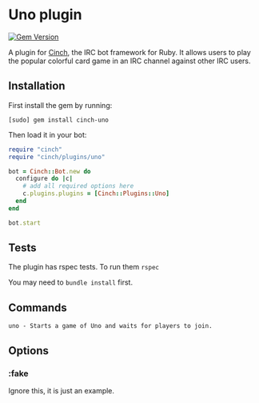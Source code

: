 # Uno plugin
[![Gem Version](https://badge.fury.io/rb/cinch-uno.svg)](https://badge.fury.io/rb/cinch-uno)

A plugin for [Cinch](https://github.com/cinchrb/cinch), the IRC bot framework for Ruby. It allows users to play the popular colorful card game in an IRC channel against other IRC users.

## Installation
First install the gem by running:

```
[sudo] gem install cinch-uno
```

Then load it in your bot:

```ruby
require "cinch"
require "cinch/plugins/uno"

bot = Cinch::Bot.new do
  configure do |c|
    # add all required options here
    c.plugins.plugins = [Cinch::Plugins::Uno]
  end
end

bot.start
```
## Tests
The plugin has rspec tests. To run them 
`rspec`

You may need to `bundle install` first.

## Commands

```
uno - Starts a game of Uno and waits for players to join. 
```

## Options
### :fake
Ignore this, it is just an example.
